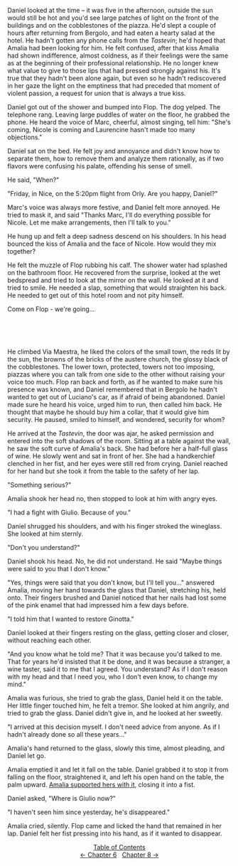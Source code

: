 <!-- Page 55-58 -->
Daniel looked at the time &ndash; it was five in the afternoon, outside the sun would still be hot and you'd see large patches of light on the front of the buildings and on the cobblestones of the piazza. He'd slept a couple of hours after returning from Bergolo, and had eaten a hearty salad at the hotel. He hadn't gotten any phone calls from the *Tastevin*; he'd hoped that Amalia had been looking for him. He felt confused, after that kiss Amalia had shown indifference, almost coldness, as if their feelings were the same as at the beginning of their professional relationship. He no longer knew what value to give to those lips that had pressed strongly against his. It's true that they hadn't been alone again, but even so he hadn't rediscovered in her gaze the light on the emptiness that had preceded that moment of violent passion, a request for union that is always a true kiss.

Daniel got out of the shower and bumped into Flop. The dog yelped. The telephone rang. Leaving large puddles of water on the floor, he grabbed the phone. He heard the voice of Marc, cheerful, almost singing, tell him: "She's coming, Nicole is coming and Laurencine hasn't made too many objections."

Daniel sat on the bed. He felt joy and annoyance and didn't know how to separate them, how to remove them and analyze them rationally, as if two flavors were confusing his palate, offending his sense of smell.

He said, "When?"

<!-- Page 56 -->

"Friday, in Nice, on the 5:20pm flight from Orly. Are you happy, Daniel?"

Marc's voice was always more festive, and Daniel felt more annoyed. He tried to mask it, and said "Thanks Marc, I'll do everything possible for Nicole. Let me make arrangements, then I'll talk to you."

He hung up and felt a deep sadness descend on his shoulders. In his head bounced the kiss of Amalia and the face of Nicole. How would they mix together?

He felt the muzzle of Flop rubbing his calf. The shower water had splashed on the bathroom floor. He recovered from the surprise, looked at the wet bedspread and tried to look at the mirror on the wall. He looked at it and tried to smile. He needed a slap, something that would straighten his back. He needed to get out of this hotel room and not pity himself.

Come on Flop - we're going...

<br/><br/><br/>

He climbed Via Maestra, he liked the colors of the small town, the reds lit by the sun, the browns of the bricks of the austere church, the glossy black of the cobblestones. The lower town, protected, towers not too imposing, piazzas where you can talk from one side to the other without raising your voice too much. Flop ran back and forth, as if he wanted to make sure his presence was known, and Daniel remembered that in Bergolo he hadn't wanted to get out of Luciano's car, as if afraid of being abandoned. Daniel made sure he heard his voice, urged him to run, then called him back. He thought that maybe he should buy him a collar, that it would give him security. He paused, smiled to himself, and wondered, security for whom?

He arrived at the *Tastevin*, the door was ajar, he asked permission and entered into the soft shadows of the room. Sitting at a table against the wall, he saw the soft curve of Amalia's back. She had before her a half-full glass of wine. He slowly went and sat in front of her. She had a handkerchief clenched in her fist, and her eyes were still red from crying. Daniel reached for her hand but she took it from the table to the safety of her lap.

<!-- Page 57 -->

"Something serious?"

Amalia shook her head no, then stopped to look at him with angry eyes. 

"I had a fight with Giulio. Because of you."

Daniel shrugged his shoulders, and with his finger stroked the wineglass. She looked at him sternly.

"Don't you understand?"

Daniel shook his head. No, he did not understand. He said "Maybe things were said to you that I don't know."

"Yes, things were said that you don't know, but I'll tell you..." answered Amalia, moving her hand  towards the glass that Daniel, stretching his, held onto. Their fingers brushed and Daniel noticed that her nails had lost some of the pink enamel that had impressed him a few days before.

"I told him that I wanted to restore Ginotta."

Daniel looked at their fingers resting on the glass, getting closer and closer, without reaching each other.

"And you know what he told me? That it was because you'd talked to me. That for years he'd insisted that it be done, and it was because a stranger, a wine taster, said it to me that I agreed. You understand? As if I don't reason with my head and that I need you, who I don't even know, to change my mind."

Amalia was furious, she tried to grab the glass, Daniel held it on the table. Her little finger touched him, he felt a tremor. She looked at him angrily, and tried to grab the glass. Daniel didn't give in, and he looked at her sweetly.

"I arrived at this decision myself. I don't need advice from anyone. As if I hadn't already done so all these years..." 

Amalia's hand returned to the glass, slowly this time, almost pleading, and Daniel let go.

<!-- Page 58 -->

Amalia emptied it and let it fall on the table. Daniel grabbed it to stop it from falling on the floor, straightened it, and left his open hand on the table, the palm upward. [Amalia supported hers with it](http://ofvioletsandlicorice.tumblr.com/post/129354078274/notes-questions-uncertainties#amaliasupported), closing it into a fist.

Daniel asked, "Where is Giulio now?"

"I haven't seen him since yesterday, he's disappeared."

Amalia cried, silently. Flop came and licked the hand that remained in her lap. Daniel felt her fist pressing into his hand, as if it wanted to disappear.
<div style="text-align: center">
<a href="http://ofvioletsandlicorice.tumblr.com/post/129355307919/of-violets-and-licorice-table-of-contents">Table of Contents</a><br/>
<a href="http://ofvioletsandlicorice.tumblr.com/post/129929958959/of-violets-and-licorice-chapter-6">&larr;&nbsp;Chapter 6</a>&nbsp;&nbsp;
<a href="http://ofvioletsandlicorice.tumblr.com/post/130345019824/of-violets-and-licorice-chapter-8">Chapter 8&nbsp;&rarr;</a>

</div>
